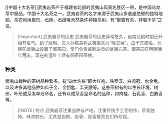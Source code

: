 [[中国十大名茶]]武夷岩茶产于福建省北部的武夷山风景名胜区一带，是中国乌龙茶中极品，中国十大名茶之一。武夷岩茶的名字来源于武夷山多悬崖绝壁的独特地貌，茶农利用岩凹、石隙、石缝等天然条件种植茶树，有“岩岩有茶，非岩不茶”之说。


> [!important] 武夷岩茶的历史
> 武夷岩茶的历史非常悠久，自南北朝时期已开始有名气。到了唐朝，文人孙樵美称武夷岩茶为“晚甘侯”。由于其盛名，元朝在武夷山设置了御茶园，专门负责监制进贡的武夷岩茶。御茶园在明朝晚年荒废，现在的遗址上建有御茶园茶楼。

### 种类
武夷山栽种的茶树品种繁多，有“四大名枞”即大红袍、铁罗汉、白鸡冠、水金龟，以及许多其他品种如瓜子金、金钥匙、半天腰等。这些茶树有的以生长环境、树形、叶形或芽发早迟命名，还有以成茶香型命名的品种，如肉桂、石乳香、白麝香等。


> [!NOTE] 特点
>武夷岩茶注重品种与产地，注重传统手工艺制作，茶香独特、味浓韵长，尤其是岩韵、岩骨、岩香被茶友们所珍视。

